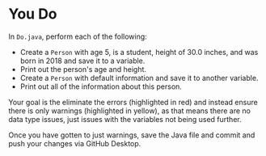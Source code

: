 # You Do

In `Do.java`, perform each of the following:

- Create a `Person` with age 5, is a student, height of 30.0 inches, and was born in 2018 and save it to a variable.
- Print out the person's age and height.
- Create a `Person` with default information and save it to another variable.
- Print out all of the information about this person.

Your goal is the eliminate the errors (highlighted in red) and instead ensure there is only warnings (highlighted in yellow), as that means there are no data type issues, just issues with the variables not being used further.

Once you have gotten to just warnings, save the Java file and commit and push your changes via GitHub Desktop.